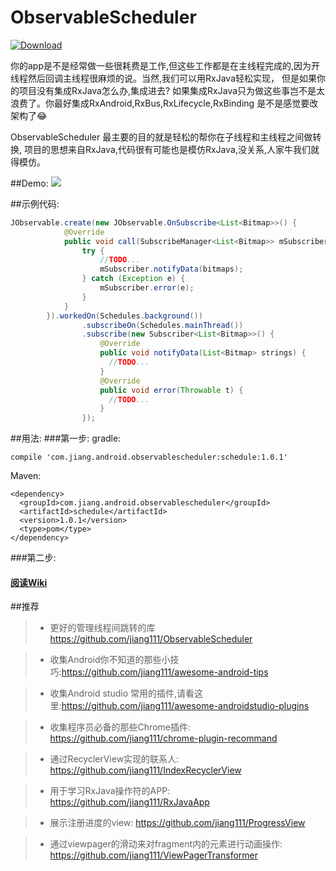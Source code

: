 # ObservableScheduler

[ ![Download](https://api.bintray.com/packages/yuesong/maven/ObservableScheduler/images/download.svg) ](https://bintray.com/yuesong/maven/ObservableScheduler/_latestVersion)

你的app是不是经常做一些很耗费是工作,但这些工作都是在主线程完成的,因为开线程然后回调主线程很麻烦的说。当然,我们可以用RxJava轻松实现，
但是如果你的项目没有集成RxJava怎么办,集成进去? 如果集成RxJava只为做这些事岂不是太浪费了。你最好集成RxAndroid,RxBus,RxLifecycle,RxBinding
是不是感觉要改架构了😂

ObservableScheduler 最主要的目的就是轻松的帮你在子线程和主线程之间做转换, 项目的思想来自RxJava,代码很有可能也是模仿RxJava,没关系,人家牛我们就得模仿。


##Demo:
![](https://raw.githubusercontent.com/jiang111/ObservableScheduler/master/art/art.gif)

##示例代码:
```java
JObservable.create(new JObservable.OnSubscribe<List<Bitmap>>() {
            @Override
            public void call(SubscribeManager<List<Bitmap>> mSubscriber) {
                try {
                    //TODO... 
                    mSubscriber.notifyData(bitmaps);
                } catch (Exception e) {
                    mSubscriber.error(e);
                }
            }
        }).workedOn(Schedules.background())
                .subscribeOn(Schedules.mainThread())
                .subscribe(new Subscriber<List<Bitmap>>() {
                    @Override
                    public void notifyData(List<Bitmap> strings) {
                      //TODO... 
                    }
                    @Override
                    public void error(Throwable t) {
                      //TODO... 
                    }
                });
```

##用法:
###第一步:
gradle:
```
compile 'com.jiang.android.observablescheduler:schedule:1.0.1'
```
Maven:
```
<dependency>
  <groupId>com.jiang.android.observablescheduler</groupId>
  <artifactId>schedule</artifactId>
  <version>1.0.1</version>
  <type>pom</type>
</dependency>
```

###第二步:
#### [阅读Wiki](https://github.com/jiang111/ObservableScheduler/wiki)


##推荐

>* 更好的管理线程间跳转的库 https://github.com/jiang111/ObservableScheduler

>* 收集Android你不知道的那些小技巧:https://github.com/jiang111/awesome-android-tips

>* 收集Android studio 常用的插件,请看这里:https://github.com/jiang111/awesome-androidstudio-plugins

>* 收集程序员必备的那些Chrome插件: https://github.com/jiang111/chrome-plugin-recommand

>* 通过RecyclerView实现的联系人: https://github.com/jiang111/IndexRecyclerView

>* 用于学习RxJava操作符的APP: https://github.com/jiang111/RxJavaApp

>* 展示注册进度的view: https://github.com/jiang111/ProgressView

>* 通过viewpager的滑动来对fragment内的元素进行动画操作: https://github.com/jiang111/ViewPagerTransformer

